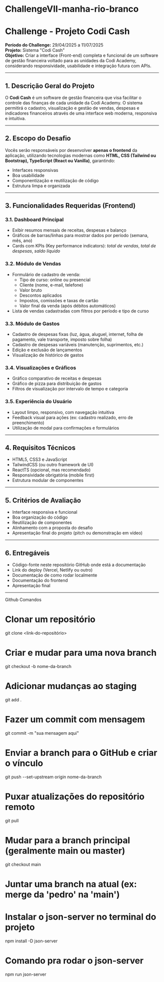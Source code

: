 # ChallengeVII-manha-rio-branco
# **Challenge - Projeto Codi Cash**

**Período do Challenge:** 29/04/2025 a 11/07/2025  
**Projeto:** Sistema "Codi Cash"  
**Objetivo:** Criar a interface (Front-end) completa e funcional de um software de gestão financeira voltado para as unidades da Codi Academy, considerando responsividade, usabilidade e integração futura com APIs.

---

## 1. Descrição Geral do Projeto

O **Codi Cash** é um software de gestão financeira que visa facilitar o controle das finanças de cada unidade da Codi Academy. O sistema permitirá o cadastro, visualização e gestão de vendas, despesas e indicadores financeiros através de uma interface web moderna, responsiva e intuitiva.

---

## 2. Escopo do Desafio

Vocês serão responsáveis por desenvolver **apenas o frontend** da aplicação, utilizando tecnologias modernas como **HTML, CSS (Tailwind ou Bootstrap), TypeScript (React ou Vanilla)**, garantindo:

- Interfaces responsivas
- Boa usabilidade
- Componentização e reutilização de código
- Estrutura limpa e organizada

---

## 3. Funcionalidades Requeridas (Frontend)

### 3.1. Dashboard Principal
- Exibir resumos mensais de receitas, despesas e balanço
- Gráficos de barras/linhas para mostrar dados por período (semana, mês, ano)
- Cards com KPIs (Key performance indicators): *total de vendas*, *total de despesas*, *saldo líquido*

### 3.2. Módulo de Vendas
- Formulário de cadastro de venda:
  - Tipo de curso: online ou presencial
  - Cliente (nome, e-mail, telefone)
  - Valor bruto
  - Descontos aplicados
  - Impostos, comissões e taxas de cartão
  - Valor final da venda (após débitos automáticos)
- Lista de vendas cadastradas com filtros por período e tipo de curso

### 3.3. Módulo de Gastos
- Cadastro de despesas fixas (luz, água, aluguel, internet, folha de pagamento, vale transporte, imposto sobre folha)
- Cadastro de despesas variáveis (manutenção, suprimentos, etc.)
- Edição e exclusão de lançamentos
- Visualização de histórico de gastos

### 3.4. Visualizações e Gráficos
- Gráfico comparativo de receitas e despesas
- Gráfico de pizza para distribuição de gastos
- Filtros de visualização por intervalo de tempo e categoria

### 3.5. Experiência do Usuário
- Layout limpo, responsivo, com navegação intuitiva
- Feedback visual para ações (ex: cadastro realizado, erro de preenchimento)
- Utilização de modal para confirmações e formulários

---

## 4. Requisitos Técnicos

- HTML5, CSS3 e JavaScript
- TailwindCSS (ou outro framework de UI)
- ReactTS (opcional, mas recomendado)
- Responsividade obrigatória (mobile first)
- Estrutura modular de componentes

---

## 5. Critérios de Avaliação

- Interface responsiva e funcional
- Boa organização do código
- Reutilização de componentes
- Alinhamento com a proposta do desafio
- Apresentação final do projeto (pitch ou demonstração em vídeo)

---

## 6. Entregáveis

- Código-fonte neste repositório GitHub onde está a documentação
- Link do deploy (Vercel, Netlify ou outro)
- Documentação de como rodar localmente
- Documentação do frontend
- Apresentação final

-----------------------------------------------------------------

Github Comandos

# Clonar um repositório
git clone <link-do-repositório>

# Criar e mudar para uma nova branch
git checkout -b nome-da-branch

# Adicionar mudanças ao staging
git add .

# Fazer um commit com mensagem
git commit -m "sua mensagem aqui"

# Enviar a branch para o GitHub e criar o vínculo
git push --set-upstream origin nome-da-branch

# Puxar atualizações do repositório remoto
git pull

# Mudar para a branch principal (geralmente main ou master)
git checkout main

# Juntar uma branch na atual (ex: merge da 'pedro' na 'main')

# Instalar o json-server no terminal do projeto
npm install -D json-server

# Comando pra rodar o json-server
npm run json-server

